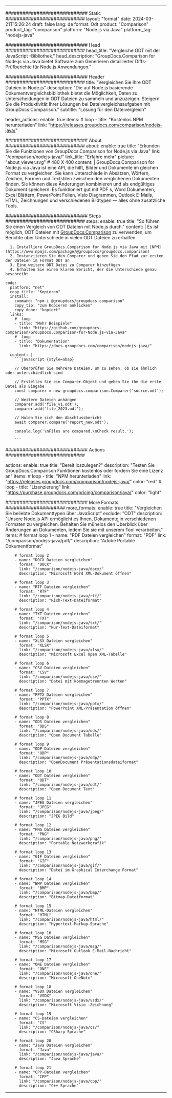 
---
############################# Static ############################
layout: "format"
date:  2024-03-21T15:26:24
draft: false
lang: de
format: Odt
product: "Comparison"
product_tag: "comparison"
platform: "Node.js via Java"
platform_tag: "nodejs-java"

############################# Head ############################
head_title: "Vergleiche ODT mit der JavaScript -Bibliothek."
head_description: "GroupDocs.Comparison for Node.js via Java bietet Software zum Generieren detaillierter Diffs-Prüfberichte für Node.js Anwendungen."

############################# Header ############################
title: "Vergleichen Sie Ihre ODT Dateien in Node.js" 
description: "Die auf Node.js basierende Dokumentvergleichsbibliothek bietet die Möglichkeit, Daten zu Unterscheidungen in ODT Dateien zu sammeln und anzuzeigen. Steigern Sie die Produktivität Ihrer Lösungen bei Dateivergleichsaufgaben mit GroupDocs.Comparison."
subtitle: "Lösung für den Dateivergleich" 

header_actions:
  enable: true
  items:
    #  loop
    - title: "Kostenlos NPM herunterladen"
      link: "https://releases.groupdocs.com/comparison/nodejs-java/"
      
############################# About ############################
about:
    enable: true
    title: "Erkunden Sie die Funktionen von GroupDocs.Comparison for Node.js via Java"
    link: "/comparison/nodejs-java/"
    link_title: "Erfahre mehr"
    picture: "about_viewer.svg" # 480 X 400
    content: |
       GroupDocs.Comparison for Node.js via Java ist eine API, die hilft, Bilder und Dokumente im gleichen Format zu vergleichen. Sie kann Unterschiede in Absätzen, Wörtern, Zeichen, Formen und Textstilen zwischen den verglichenen Dokumenten finden. Sie können diese Änderungen kombinieren und als endgültiges Dokument speichern. Es funktioniert gut mit PDF s, Word Dokumenten, Excel Blättern, PowerPoint Folien, Visio Diagrammen, Outlook E-Mails, HTML, Zeichnungen und verschiedenen Bildtypen — alles ohne zusätzliche Tools.

############################# Steps ############################
steps:
    enable: true
    title: "So führen Sie einen Vergleich von ODT Dateien mit Node.js durch."
    content: |
      Es ist möglich, ODT Dateien mit [GroupDocs.Comparison](https://products.groupdocs.com/comparison/nodejs-java/) zu verwenden, um Berichte über Unterschiede in vielen ODT Dateien zu erhalten
      
      1. Installiere GroupDocs.Comparison for Node.js via Java mit [NPM](https://www.npmjs.com/package/@groupdocs/groupdocs.comparison)
      2. Instanziieren Sie den Comparer und geben Sie den Pfad zur ersten der Dateien im Format ODT an
      3. Eine weitere ODT Datei zu Comparer hinzufügen
      4. Erhalten Sie einen klaren Bericht, der die Unterschiede genau beschreibt
   
    code:
      platform: "net"
      copy_title: "Kopieren"
      install:
        command: "npm i @groupdocs/groupdocs.comparison"
        copy_tip: "zum Kopieren anklicken"
        copy_done: "kopiert"
      links:
        #  loop
        - title: "Mehr Beispiele"
          link: "https://github.com/groupdocs-comparison/GroupDocs.Comparison-for-Node.js-via-Java"
        #  loop
        - title: "Dokumentation"
          link: "https://docs.groupdocs.com/comparison/nodejs-java/"
          
      content: |
        ```javascript {style=abap}

        // Überprüfen Sie mehrere Dateien, um zu sehen, ob sie ähnlich oder unterschiedlich sind

        // Erstellen Sie ein Comparer-Objekt und geben Sie ihm die erste Datei als Eingabe
        const comparer = new groupdocs.comparison.Comparer('source.odt');

        // Weitere Dateien anhängen
        comparer.add('file_v1.odt');
        comparer.add('file_2023.odt');

        // Holen Sie sich den Abschlussbericht
        await comparer.compare('report_new.odt');

        console.log('\nFiles are compared.\nCheck result.');

        ```            

############################# Actions ############################

actions:
  enable: true
  title: "Bereit loszulegen?"
  description: "Testen Sie GroupDocs.Comparison Funktionen kostenlos oder fordern Sie eine Lizenz an"
  items:
    #  loop
    - title: "NPM herunterladen"
      link: "https://releases.groupdocs.com/comparison/nodejs-java/"
      color: "red"
        #  loop
    - title: "Lizenzierung"
      link: "https://purchase.groupdocs.com/pricing/comparison/java/"
      color: "light"


############################# More Formats #####################
more_formats:
    enable: true
    title: "Vergleichen Sie beliebte Dokumenttypen über JavaScript"
    exclude: "ODT"
    description: "Unsere Node.js API ermöglicht es Ihnen, Dokumente in verschiedenen Formaten zu vergleichen. Behalten Sie mühelos den Überblick über Änderungen an Dokumenten, indem Sie sie mit unserem Tool verarbeiten."
    items: 
        # format loop 1
        - name: "PDF Dateien vergleichen"
          format: "PDF"
          link: "/comparison/nodejs-java/pdf/"
          description: "Adobe Portable Dokumentformat"

        # format loop 2
        - name: "DOCX Dateien vergleichen"
          format: "DOCX"
          link: "/comparison/nodejs-java/docx/"
          description: "Microsoft Word XML-Dokument öffnen"

        # format loop 3
        - name: "RTF Dateien vergleichen"
          format: "RTF"
          link: "/comparison/nodejs-java/rtf/"
          description: "Rich-Text-Dateiformat"

        # format loop 4
        - name: "TXT Dateien vergleichen"
          format: "TXT"
          link: "/comparison/nodejs-java/txt/"
          description: "Nur-Text-Dateiformat"

        # format loop 5
        - name: "XLSX Dateien vergleichen"
          format: "XLSX"
          link: "/comparison/nodejs-java/xlsx/"
          description: "Microsoft Excel Open XML-Tabelle"

        # format loop 6
        - name: "CSV-Dateien vergleichen"
          format: "CSV"
          link: "/comparison/nodejs-java/csv/"
          description: "Datei mit kommagetrennten Werten"

        # format loop 7
        - name: "PPTX Dateien vergleichen"
          format: "PPTX"
          link: "/comparison/nodejs-java/pptx/"
          description: "PowerPoint XML-Präsentation öffnen"

        # format loop 8
        - name: "ODS Dateien vergleichen"
          format: "ODS"
          link: "/comparison/nodejs-java/ods/"
          description: "Open Document Tabelle"

        # format loop 9
        - name: "ODP-Dateien vergleichen"
          format: "ODP"
          link: "/comparison/nodejs-java/odp/"
          description: "OpenDocument Präsentationsdateiformat"

        # format loop 10
        - name: "ODT Dateien vergleichen"
          format: "ODT"
          link: "/comparison/nodejs-java/odt/"
          description: "Open Document Text"

        # format loop 11
        - name: "JPEG Dateien vergleichen"
          format: "JPEG"
          link: "/comparison/nodejs-java/jpeg/"
          description: "JPEG Bild"

        # format loop 12
        - name: "PNG Dateien vergleichen"
          format: "PNG"
          link: "/comparison/nodejs-java/png/"
          description: "Portable Netzwerkgrafik"

        # format loop 13
        - name: "GIF Dateien vergleichen"
          format: "GIF"
          link: "/comparison/nodejs-java/gif/"
          description: "Datei im Graphical Interchange Format"

        # format loop 14
        - name: "BMP Dateien vergleichen"
          format: "BMP"
          link: "/comparison/nodejs-java/bmp/"
          description: "Bitmap-Dateiformat"

        # format loop 15
        - name: "HTML-Dateien vergleichen"
          format: "HTML"
          link: "/comparison/nodejs-java/html/"
          description: "Hypertext-Markup-Sprache"

        # format loop 16
        - name: "MSG Dateien vergleichen"
          format: "MSG"
          link: "/comparison/nodejs-java/msg/"
          description: "Microsoft Outlook E-Mail-Nachricht"

        # format loop 17
        - name: "ONE Dateien vergleichen"
          format: "ONE"
          link: "/comparison/nodejs-java/one/"
          description: "Microsoft OneNote"

        # format loop 18
        - name: "VSDX Dateien vergleichen"
          format: "VSDX"
          link: "/comparison/nodejs-java/vsdx/"
          description: "Microsoft Visio -Zeichnung"

        # format loop 19
        - name: "CS-Dateien vergleichen"
          format: "CS"
          link: "/comparison/nodejs-java/cs/"
          description: "CSharp-Sprache"

        # format loop 20
        - name: "Java Dateien vergleichen"
          format: "Java"
          link: "/comparison/nodejs-java/java/"
          description: "Java Sprache"
          
        # format loop 21
        - name: "CPP-Dateien vergleichen"
          format: "CPP"
          link: "/comparison/nodejs-java/cpp/"
          description: "C++-Sprache"
---